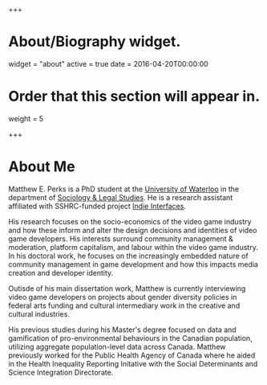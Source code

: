 +++
# About/Biography widget.
widget = "about"
active = true
date = 2016-04-20T00:00:00

# Order that this section will appear in.
weight = 5

+++

# About Me

Matthew E. Perks is a PhD student at the [University of Waterloo](https://uwaterloo.ca/) in the department of [Sociology & Legal Studies](https://uwaterloo.ca/sociology-and-legal-studies/). He is a research assistant affiliated with SSHRC-funded  project [Indie Interfaces](https://www.indieinterfaces.com/).

His research focuses on the socio-economics of the video game industry and how these inform and alter the design decisions and identities of video game developers. His interests surround community management & moderation, platform capitalism, and labour within the video game industry. In his doctoral work, he focuses on the increasingly embedded nature of community management in game development and how this impacts media creation and developer identity.

Outisde of his main dissertation work, Matthew is currently interviewing video game developers on projects about gender diversity policies in federal arts funding and cultural intermediary work in the creative and cultural industries.

His previous studies during his Master's degree focused on data and gamification of pro-environmental behaviours in the Canadian population, utilizing aggregate population-level data across Canada. Matthew previously worked for the Public Health Agency of Canada where he aided in the Health Inequality Reporting Initative with the Social Determinants and Science Integration Directorate.
